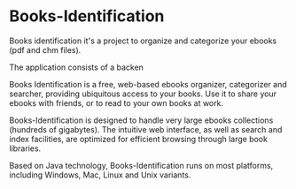 Books-Identification
===================

Books identification it's a project to organize and categorize your ebooks (pdf and chm files). 

The application consists of a backen

Books Identification is a free, web-based ebooks organizer, categorizer and searcher, providing ubiquitous access to your books.
Use it to share your ebooks with friends, or to read to your own books at work.

Books-Identification is designed to handle very large ebooks collections (hundreds of gigabytes). 
The intuitive web interface, as well as search and index facilities, are optimized for efficient browsing through large book libraries.

Based on Java technology, Books-Identification runs on most platforms, including Windows, Mac, Linux and Unix variants.




